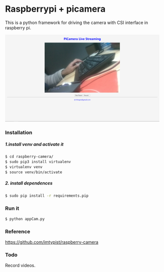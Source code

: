 # Raspberrypi + picamera

This is a python framework for driving the camera with CSI interface in raspberry pi.  

![](image.png)



### Installation

##### 1.install venv and activate it

```bash
$ cd raspberry-camera/
$ sudo pip3 install virtualenv
$ virtualenv venv
$ source venv/bin/activate
```

##### 2. install dependences 

```bash
$ sudo pip install -r requirements.pip
```



### Run it

```bash
$ python appCam.py
```



### Reference

https://github.com/imtypist/raspberry-camera



### Todo

Record videos.

